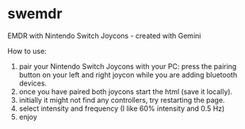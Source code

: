 # swemdr
EMDR with Nintendo Switch Joycons - created with Gemini

How to use:
1. pair your Nintendo Switch Joycons with your PC: press the pairing button on your left and right joycon while you are adding bluetooth devices.
2. once you have paired both joycons start the html (save it locally).
3. initially it might not find any controllers, try restarting the page.
4. select intensity and frequency (I like 60% intensity and 0.5 Hz)
5. enjoy
